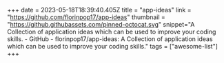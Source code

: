 +++
date = 2023-05-18T18:39:40.405Z
title = "app-ideas"
link = "https://github.com/florinpop17/app-ideas"
thumbnail = "https://github.githubassets.com/pinned-octocat.svg"
snippet="A Collection of application ideas which can be used to improve your coding skills. - GitHub - florinpop17/app-ideas: A Collection of application ideas which can be used to improve your coding skills."
tags = ["awesome-list"]
+++
